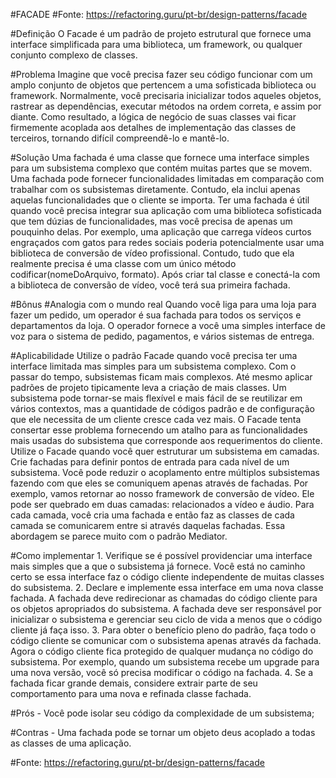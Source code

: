 ﻿#FACADE
#Fonte: https://refactoring.guru/pt-br/design-patterns/facade

#Definição
	O Facade é um padrão de projeto estrutural que fornece uma interface simplificada para uma biblioteca, um framework, ou qualquer conjunto complexo de classes.

#Problema
	Imagine que você precisa fazer seu código funcionar com um amplo conjunto de objetos que pertencem a uma sofisticada biblioteca ou framework. Normalmente, você precisaria inicializar todos aqueles objetos, rastrear as dependências, executar métodos na ordem correta, e assim por diante.
	Como resultado, a lógica de negócio de suas classes vai ficar firmemente acoplada aos detalhes de implementação das classes de terceiros, tornando difícil compreendê-lo e mantê-lo.

#Solução
	Uma fachada é uma classe que fornece uma interface simples para um subsistema complexo que contém muitas partes que se movem. Uma fachada pode fornecer funcionalidades limitadas em comparação com trabalhar com os subsistemas diretamente. Contudo, ela inclui apenas aquelas funcionalidades que o cliente se importa.
	Ter uma fachada é útil quando você precisa integrar sua aplicação com uma biblioteca sofisticada que tem dúzias de funcionalidades, mas você precisa de apenas um pouquinho delas.
	Por exemplo, uma aplicação que carrega vídeos curtos engraçados com gatos para redes sociais poderia potencialmente usar uma biblioteca de conversão de vídeo profissional. Contudo, tudo que ela realmente precisa é uma classe com um único método codificar(nomeDoArquivo, formato). Após criar tal classe e conectá-la com a biblioteca de conversão de vídeo, você terá sua primeira fachada.

#Bônus
#Analogia com o mundo real
	Quando você liga para uma loja para fazer um pedido, um operador é sua fachada para todos os serviços e departamentos da loja. O operador fornece a você uma simples interface de voz para o sistema de pedido, pagamentos, e vários sistemas de entrega.

#Aplicabilidade
	Utilize o padrão Facade quando você precisa ter uma interface limitada mas simples para um subsistema complexo.
	Com o passar do tempo, subsistemas ficam mais complexos. Até mesmo aplicar padrões de projeto tipicamente leva a criação de mais classes. Um subsistema pode tornar-se mais flexível e mais fácil de se reutilizar em vários contextos, mas a quantidade de códigos padrão e de configuração que ele necessita de um cliente cresce cada vez mais. O Facade tenta consertar esse problema fornecendo um atalho para as funcionalidades mais usadas do subsistema que corresponde aos requerimentos do cliente.
	Utilize o Facade quando você quer estruturar um subsistema em camadas.
	Crie fachadas para definir pontos de entrada para cada nível de um subsistema. Você pode reduzir o acoplamento entre múltiplos subsistemas fazendo com que eles se comuniquem apenas através de fachadas.
	Por exemplo, vamos retornar ao nosso framework de conversão de vídeo. Ele pode ser quebrado em duas camadas: relacionados a vídeo e áudio. Para cada camada, você cria uma fachada e então faz as classes de cada camada se comunicarem entre si através daquelas fachadas. Essa abordagem se parece muito com o padrão Mediator.

#Como implementar
	1. Verifique se é possível providenciar uma interface mais simples que a que o subsistema já fornece. Você está no caminho certo se essa interface faz o código cliente independente de muitas classes do subsistema.
	2. Declare e implemente essa interface em uma nova classe fachada. A fachada deve redirecionar as chamadas do código cliente para os objetos apropriados do subsistema. A fachada deve ser responsável por inicializar o subsistema e gerenciar seu ciclo de vida a menos que o código cliente já faça isso.
	3. Para obter o benefício pleno do padrão, faça todo o código cliente se comunicar com o subsistema apenas através da fachada. Agora o código cliente fica protegido de qualquer mudança no código do subsistema. Por exemplo, quando um subsistema recebe um upgrade para uma nova versão, você só precisa modificar o código na fachada.
	4. Se a fachada ficar grande demais, considere extrair parte de seu comportamento para uma nova e refinada classe fachada.

#Prós
	- Você pode isolar seu código da complexidade de um subsistema;
	
#Contras
	- Uma fachada pode se tornar um objeto deus acoplado a todas as classes de uma aplicação.

#Fonte: https://refactoring.guru/pt-br/design-patterns/facade